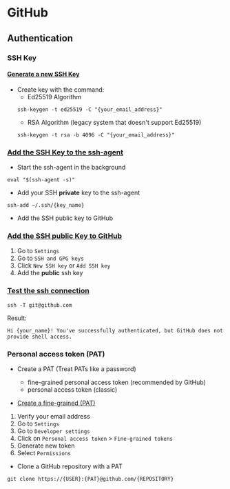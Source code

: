 # GitHub


## Authentication
### SSH Key
#### [Generate a new SSH Key](https://docs.github.com/en/authentication/connecting-to-github-with-ssh/generating-a-new-ssh-key-and-adding-it-to-the-ssh-agent#generating-a-new-ssh-key)
- Create key with the command:
    - Ed25519 Algorithm
  ```
  ssh-keygen -t ed25519 -C "{your_email_address}"
  ```
    - RSA Algorithm (legacy system that doesn't support Ed25519)
    ```
    ssh-keygen -t rsa -b 4096 -C "{your_email_address}"
    ```



### [Add the SSH Key to the ssh-agent](https://docs.github.com/en/authentication/connecting-to-github-with-ssh/generating-a-new-ssh-key-and-adding-it-to-the-ssh-agent#adding-your-ssh-key-to-the-ssh-agent)
- Start the ssh-agent in the background
```
eval "$(ssh-agent -s)"
```
- Add your SSH **private** key to the ssh-agent
```
ssh-add ~/.ssh/{key_name}
```
- Add the SSH public key to GitHub

### [Add the SSH public Key to GitHub](https://docs.github.com/en/authentication/connecting-to-github-with-ssh/adding-a-new-ssh-key-to-your-github-account#adding-a-new-ssh-key-to-your-account)
1. Go to ```Settings```
1. Go to ```SSH and GPG keys```
1. Click ```New SSH key``` or ```Add SSH key```
1. Add the **public** ssh key

### [Test the ssh connection](https://docs.github.com/en/authentication/connecting-to-github-with-ssh/testing-your-ssh-connection)
```
ssh -T git@github.com
```

Result:
```
Hi {your_name}! You've successfully authenticated, but GitHub does not provide shell access.
```


### Personal access token (PAT)
- Create a PAT (Treat PATs like a password)
    - fine-grained personal access token (recommended by GitHub)
    - personal access token (classic)

- [Create a fine-grained (PAT)](https://docs.github.com/en/authentication/keeping-your-account-and-data-secure/managing-your-personal-access-tokens#creating-a-fine-grained-personal-access-token)

1. Verify your email address
1. Go to ```Settings```
1. Go to ```Developer settings```
1. Click on ```Personal access token``` > ```Fine-grained tokens```
1. Generate new token
1. Select ```Permissions```


- Clone a GitHub repository with a PAT
```
git clone https://{USER}:{PAT}@github.com/{REPOSITORY}
```

